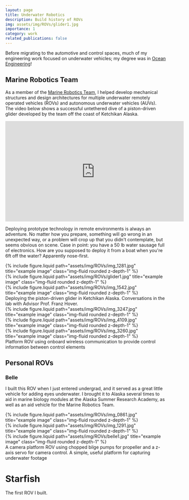 ```yaml
---
layout: page
title: Underwater Robotics
description: Build history of ROVs
img: assets/img/ROVs/glider1.jpg
importance: 1
category: work
related_publications: false
---
```


Before migrating to the automotive and control spaces, much of my engineering work focused on underwater vehicles; my degree was in <a href="https://oe.mit.edu/">Ocean Engineering</a>!

## Marine Robotics Team

As a member of the <a href="https://edgerton.mit.edu/mit-students/clubs-teams/marine-robotics-team">Marine Robotics Team</a>, I helped develop mechanical structures and design architectures for multiple underwater remotely operated vehicles (ROVs) and autonomous underwater vehicles (AUVs). The video below shows a successful untethered dive of a piston-driven glider developed by the team off the coast of Ketchikan Alaska.

<iframe width="560" height="315" src="https://www.youtube.com/embed/G1qj0A17uUk?si=jVG-DqcHOiGVKhyF" title="YouTube video player" frameborder="0" allow="accelerometer; autoplay; clipboard-write; encrypted-media; gyroscope; picture-in-picture; web-share" referrerpolicy="strict-origin-when-cross-origin" allowfullscreen></iframe>

Deploying prototype technology in remote environments is always an adventure. No matter how you prepare, something will go wrong in an unexpected way, or a problem will crop up that you didn't contemplate, but seems obvious on scene. Case in point: you have a 50 lb water sausage full of electronics. How are you supposed to deploy it from a boat when you're 6ft off the water? Apparently nose-first.

<div class="row justify-content-sm-center">
    <div class="col-sm mt-3 mt-md-0">
        {% include figure.liquid path="assets/img/ROVs/img_1281.jpg" title="example image" class="img-fluid rounded z-depth-1" %}
    </div>
    <div class="col-sm mt-3 mt-md-0">
        {% include figure.liquid path="assets/img/ROVs/glider1.jpg" title="example image" class="img-fluid rounded z-depth-1" %}
    </div>
     <div class="col-sm mt-3 mt-md-0">
        {% include figure.liquid path="assets/img/ROVs/img_1542.jpg" title="example image" class="img-fluid rounded z-depth-1" %}
    </div>
</div>
<div class="caption">
    Deploying the piston-driven glider in Ketchikan Alaska. Conversations in the lab with Advisor Prof. Franz Hover.
</div>

<div class="row justify-content-sm-center">
    <div class="col-sm mt-3 mt-md-0">
        {% include figure.liquid path="assets/img/ROVs/img_3247.jpg" title="example image" class="img-fluid rounded z-depth-1" %}
    </div>
    <div class="col-sm mt-3 mt-md-0">
        {% include figure.liquid path="assets/img/ROVs/img_4109.jpg" title="example image" class="img-fluid rounded z-depth-1" %}
    </div>
     <div class="col-sm mt-3 mt-md-0">
        {% include figure.liquid path="assets/img/ROVs/img_3260.jpg" title="example image" class="img-fluid rounded z-depth-1" %}
    </div>
</div>
<div class="caption">
    Platform ROV using onboard wireless communication to provide control information between control elements
</div>

## Personal ROVs

### Belle

I built this ROV when I just entered undergrad, and it served as a great little vehicle for adding eyes underwater. I brought it to Alaska several times to aid in marine biology modules at the Alaska Summer Research Academy, as well as an aid vehicle for the Marine Robotics Team.

<div class="row justify-content-sm-center">
    <div class="col-sm mt-3 mt-md-0">
        {% include figure.liquid path="assets/img/ROVs/img_0861.jpg" title="example image" class="img-fluid rounded z-depth-1" %}
    </div>
    <div class="col-sm mt-3 mt-md-0">
        {% include figure.liquid path="assets/img/ROVs/img_1291.jpg" title="example image" class="img-fluid rounded z-depth-1" %}
    </div>
     <div class="col-sm mt-3 mt-md-0">
        {% include figure.liquid path="assets/img/ROVs/belle1.jpg" title="example image" class="img-fluid rounded z-depth-1" %}
    </div>
</div>
<div class="caption">
    A camera platform ROV using chopped bilge pumps for  propeller and a z-axis servo for camera control. A simple, useful platform for capturing underwater footage
</div>

# Starfish

The first ROV I built.
